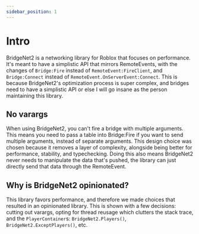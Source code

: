 ```yaml
---
sidebar_position: 1
---
```


# Intro

BridgeNet2 is a networking library for Roblox that focuses on performance. It's meant to have a simplistic API that mirrors RemoteEvents, with the changes of `Bridge:Fire` instead of `RemoteEvent:FireClient`, and `Bridge:Connect` instead of `RemoteEvent.OnServerEvent:Connect`. This is because BridgeNet2's optimization process is super complex, and bridges need to have a simplistic API or else I will go insane as the person maintaining this library.

## No varargs

When using BridgeNet2, you can't fire a bridge with multiple arguments. This means you need to pass a table into Bridge:Fire if you want to send multiple arguments, instead of separate arguments. This design choice was chosen because it removes a layer of complexity, alongside being better for performance, stability, and typechecking. Doing this also means BridgeNet2 never needs to manipulate the data that's pushed, the library can just directly send that data through the RemoteEvent.

## Why is BridgeNet2 opinionated?

This library favors performance, and therefore we made choices that resulted in an opinionated library. This is shown with a few decisions: cutting out varargs, opting for thread reusage which clutters the stack trace, and the `PlayerContainer`s: `BridgeNet2.Players()`, `BridgeNet2.ExceptPlayers()`, etc.
